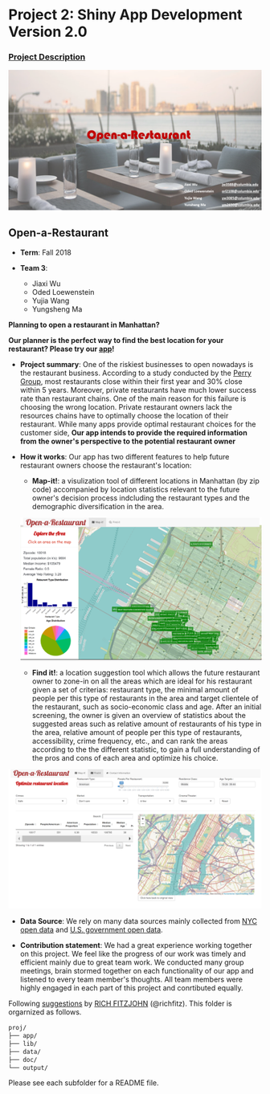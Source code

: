 # Project 2: Shiny App Development Version 2.0

### [Project Description](doc/project2_desc.md)
![screenshot](app/www/Homepage.PNG)



## Open-a-Restaurant
+ **Term**: Fall 2018

+ **Team 3**:
	+ Jiaxi Wu
	+ Oded Loewenstein
	+ Yujia Wang
	+ Yungsheng Ma
	
**Planning to open a restaurant in Manhattan?** 

**Our planner is the perfect way to find the best location for your restaurant? Please try our [app](https://fall2018project2gr3.shinyapps.io/open-a-restuarant/)!**

+ **Project summary**: 
One of the riskiest businesses to open nowadays is the restaurant business. According to a study conducted by the [Perry Group](https://yourbusiness.azcentral.com/average-life-span-restaurant-6024.html), most restaurants close within their first year and 30% close within 5 years. Moreover, private restaurants have much lower success rate than restaurant chains. One of the main reason for this failure is choosing the wrong location. Private restaurant owners lack the resources chains have to optimally choose the location of their restaurant. While many apps provide optimal restaurant choices for the customer side, **Our app intends to provide the required information from the owner's perspective to the potential restaurant owner**

+ **How it works**: 
  Our app has two different features to help future restaurant owners choose the restaurant's location:
  	+ **Map-it!**: 
	a visulization tool of different locations in Manhattan (by zip code) accompanied by location statistics relevant to the future owner's decision process indcluding the restaurant types and the demographic diversification in the area.
	
	![screenshot](doc/figs/Map-it!.PNG)
	
	+ **Find it!**:
	a location suggestion tool which allows the future restaurant owner to zone-in on all the areas which are ideal for his restaurant given a set of criterias: restaurant type, the minimal amount of people per this type of restaurants in the area and target clientele of the restaurant, such as socio-economic class and age. After an initial screening, the owner is given an overview of statistics about the suggested areas such as relative amount of restaurants of his type in the area, relative amount of people per this type of restaurants, accessibility, crime frequency, etc., and can rank the areas according to the the different statistic, to gain a full understanding of the pros and cons of each area and optimize his choice.
	
![screenshot](doc/figs/Find-it!.PNG)

+ **Data Source**: 
 We rely on many data sources mainly collected from [NYC open data]( https://opendata.cityofnewyork.us/) and [U.S. government open data](https://data.gov/).
 
+ **Contribution statement**: 
We had a great experience working together on this project. We feel like the progress of our work was timely and efficient mainly due to great team work. We conducted many group meetings, brain stormed together on each functionality of our app and listened to every team member's thoughts. All team members were highly engaged in each part of this project and conrtibuted equally.

Following [suggestions](http://nicercode.github.io/blog/2013-04-05-projects/) by [RICH FITZJOHN](http://nicercode.github.io/about/#Team) (@richfitz). This folder is orgarnized as follows.

```
proj/
├── app/
├── lib/
├── data/
├── doc/
└── output/
```

Please see each subfolder for a README file.
